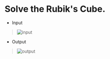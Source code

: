 # Solve the Rubik's Cube.
- Input
>![input](https://user-images.githubusercontent.com/88179607/147852700-08f85c45-3193-4f3c-81e7-36d8ecdb069a.png)
- Output
> ![output](https://user-images.githubusercontent.com/88179607/147852705-524a90bf-a90b-4257-a8ec-6d9030bec2e6.png)
